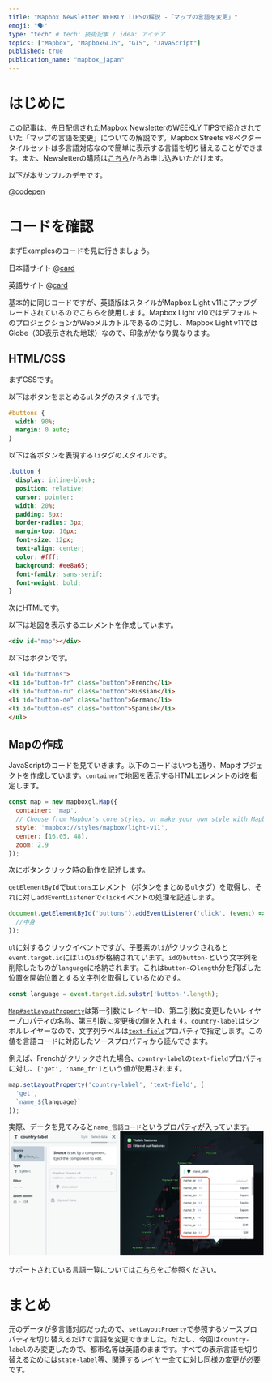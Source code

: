 ```yaml
---
title: "Mapbox Newsletter WEEKLY TIPSの解説 -「マップの言語を変更」"
emoji: "🗣️"
type: "tech" # tech: 技術記事 / idea: アイデア
topics: ["Mapbox", "MapboxGLJS", "GIS", "JavaScript"]
published: true
publication_name: "mapbox_japan"
---
```


# はじめに

この記事は、先日配信されたMapbox NewsletterのWEEKLY TIPSで紹介されていた「マップの言語を変更」についての解説です。Mapbox Streets v8ベクタータイルセットは多言語対応なので簡単に表示する言語を切り替えることができます。また、Newsletterの購読は[こちら](https://www.mapbox.jp/blog?#:~:text=%E3%83%8B%E3%83%A5%E3%83%BC%E3%82%B9%E3%83%AC%E3%82%BF%E3%83%BC%E3%82%92%E8%B3%BC%E8%AA%AD)からお申し込みいただけます。

以下が本サンプルのデモです。

@[codepen](https://codepen.io/OttyLab/pen/XWOPZdo)


# コードを確認

まずExamplesのコードを見に行きましょう。

日本語サイト
@[card](https://docs.mapbox.com/jp/mapbox-gl-js/example/language-switch/)

英語サイト
@[card](https://docs.mapbox.com/mapbox-gl-js/example/language-switch/)

基本的に同じコードですが、英語版はスタイルがMapbox Light v11にアップグレードされているのでこちらを使用します。Mapbox Light v10ではデフォルトのプロジェクションがWebメルカトルであるのに対し、Mapbox Light v11ではGlobe（3D表示された地球）なので、印象がかなり異なります。

## HTML/CSS

まずCSSです。

以下はボタンをまとめる`ul`タグのスタイルです。

```css
#buttons {
  width: 90%;
  margin: 0 auto;
}
```

以下は各ボタンを表現する`li`タグのスタイルです。

```css
.button {
  display: inline-block;
  position: relative;
  cursor: pointer;
  width: 20%;
  padding: 8px;
  border-radius: 3px;
  margin-top: 10px;
  font-size: 12px;
  text-align: center;
  color: #fff;
  background: #ee8a65;
  font-family: sans-serif;
  font-weight: bold;
}
```

次にHTMLです。

以下は地図を表示するエレメントを作成しています。

```HTML
<div id="map"></div>
```

以下はボタンです。

```HTML
<ul id="buttons">
<li id="button-fr" class="button">French</li>
<li id="button-ru" class="button">Russian</li>
<li id="button-de" class="button">German</li>
<li id="button-es" class="button">Spanish</li>
</ul>
```

## Mapの作成

JavaScriptのコードを見ていきます。以下のコードはいつも通り、Mapオブジェクトを作成しています。`container`で地図を表示するHTMLエレメントのidを指定します。

```JavaScript
const map = new mapboxgl.Map({
  container: 'map',
  // Choose from Mapbox's core styles, or make your own style with Mapbox Studio
  style: 'mapbox://styles/mapbox/light-v11',
  center: [16.05, 48],
  zoom: 2.9
});
```

次にボタンクリック時の動作を記述します。

`getElementById`で`buttons`エレメント（ボタンをまとめる`ul`タグ）を取得し、それに対し`addEventListener`で`click`イベントの処理を記述します。
```JavaScript
document.getElementById('buttons').addEventListener('click', (event) => {
  //中身
});
```

`ul`に対するクリックイベントですが、子要素の`li`がクリックされると`event.target.id`には`li`の`id`が格納されています。`id`の`button-`という文字列を削除したものが`language`に格納されます。これは`button-`の`length`分を飛ばした位置を開始位置とする文字列を取得しているためです。
```JavaScript
const language = event.target.id.substr('button-'.length);
```

[`Map#setLayoutProperty`](https://docs.mapbox.com/mapbox-gl-js/api/map/#map#setlayoutproperty)は第一引数にレイヤーID、第二引数に変更したいレイヤープロパティの名称、第三引数に変更後の値を入れます。`country-label`はシンボルレイヤーなので、文字列ラベルは[`text-field`](https://docs.mapbox.com/style-spec/reference/layers/#layout-symbol-text-field)プロパティで指定します。この値を言語コードに対応したソースプロパティから読んできます。

例えば、Frenchがクリックされた場合、`country-label`の`text-field`プロパティに対し、`['get', 'name_fr']`という値が使用されます。

```JavaScript
map.setLayoutProperty('country-label', 'text-field', [
  'get',
  `name_${language}`
]);
```

実際、データを見てみると`name_言語コード`というプロパティが入っています。
![country label](/images/articles/3cdeaef4738bd8/country-label.png)

サポートされている言語一覧については[こちら](https://docs.mapbox.com/data/tilesets/reference/mapbox-streets-v8/#names)をご参照ください。


# まとめ

元のデータが多言語対応だったので、`setLayoutProerty`で参照するソースプロパティを切り替えるだけで言語を変更できました。だたし、今回は`country-label`のみ変更したので、都市名等は英語のままです。すべての表示言語を切り替えるためには`state-label`等、関連するレイヤー全てに対し同様の変更が必要です。